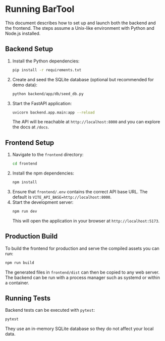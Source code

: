 # Running BarTool

This document describes how to set up and launch both the backend and the frontend. The steps assume a Unix-like environment with Python and Node.js installed.

## Backend Setup

1. Install the Python dependencies:
   ```bash
   pip install -r requirements.txt
   ```
2. Create and seed the SQLite database (optional but recommended for demo data):
   ```bash
   python backend/app/db/seed_db.py
   ```
3. Start the FastAPI application:
   ```bash
   uvicorn backend.app.main:app --reload
   ```
   The API will be reachable at `http://localhost:8000` and you can explore the docs at `/docs`.

## Frontend Setup

1. Navigate to the `frontend` directory:
   ```bash
   cd frontend
   ```
2. Install the npm dependencies:
   ```bash
   npm install
   ```
3. Ensure that `frontend/.env` contains the correct API base URL. The default is `VITE_API_BASE=http://localhost:8000`.
4. Start the development server:
   ```bash
   npm run dev
   ```
   This will open the application in your browser at `http://localhost:5173`.

## Production Build

To build the frontend for production and serve the compiled assets you can run:

```bash
npm run build
```

The generated files in `frontend/dist` can then be copied to any web server. The backend can be run with a process manager such as systemd or within a container.

## Running Tests

Backend tests can be executed with `pytest`:

```bash
pytest
```

They use an in-memory SQLite database so they do not affect your local data.

